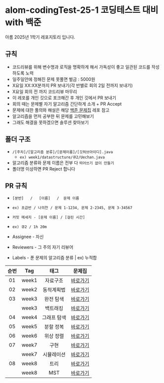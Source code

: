 # alom-codingTest-25-1 코딩테스트 대비 with 백준

아롬 2025년 1학기 레포지토리 입니다.

## 규칙

- 코드리뷰를 위해 변수명과 로직을 명확하게 해서 가독성이 좋고 일관된 코드를 작성하도록 노력
- 일주일안에 정해진 문제 못풀면 벌금 : 5000원
- X요일 XX:XX분까지 PR 보내기(각 반별로 회의 2일 전까지 보내기)
- X요일 회의 전 까지 코드리뷰 마무리
- 이 레포를 개인 깃으로 포크해간 후 개인 깃에서 PR 보내기
- 회의 때는 문제별 자기 알고리즘 간단하게 소개 + PR Accept
- 문제에 대한 풀의와 해설은 해당 [백준 문제집](https://github.com/tony9402/baekjoon) 레포 참고
- 알고리즘을 먼저 공부한 뒤 문제를 고민해보기
- 그래도 해결을 못하겠으면 솔루션 찾아보기

## 폴더 구조

- `/[주차]/[알고리즘 분류]/[문제이름]/[깃허브아이디].java`
    - `ex) week1/datastructure/큐2/Uechan.java`
- 알고리즘 분류와 문제 이름은 전부 다 `띄어쓰기 없이 만들기`
- 폴더명 이상하면 PR Reject 합니다

## PR 규칙

- `[분반]   /   [이름]   /  문제 이름` 
- `ex) 초급반 / 나의찬 / 문제 1-1234, 문제 2-2345, 문제 3-34567`


- `커밋 메세지 - [문제 이름] / [걸린 시간]` 
- `ex) 큐2 / 1h 20m`


- Assignee - 자신
- Reviewers - 그 주의 자기 리뷰어
- Labels - 푼 문제의 알고리즘 분류 | ex) 누적합


| 순번 |  Tag  |   태그   |                  문제집                  |
|:--:|:-----:|:------:|:-------------------------------------:|
| 01 | week1 |  자료구조  |     [바로가기](./week1/datastructure)     |
| 02 | week2 | 동적계획법  |  [바로가기](./week2/dynamic_programming)  |
| 03 | week3 | 완전 탐색  |      [바로가기](./week3/brute_force)      |
|    | week3 |  백트래킹  |     [바로가기](./week3/backtracking)      |
| 04 | week4 | 그래프 탐색 |    [바로가기](./week4/graph_traversal)    |
| 05 | week5 | 분할 정복  |  [바로가기](./week5/divide_and_conquer)   |
| 06 | week6 | 위상 정렬  |  [바로가기](./week6/topological_sorting)  |
| 07 | week7 |   구현   |    [바로가기](./week7/implementation)     |
|    | week7 | 시뮬레이션  |      [바로가기](./week7/simulation)       |
| 08 | week8 |   트리   |         [바로가기](./week8/tree)          |
|    | week8 |  MST   | [바로가기](./week8/minimum_spanning_tree) |